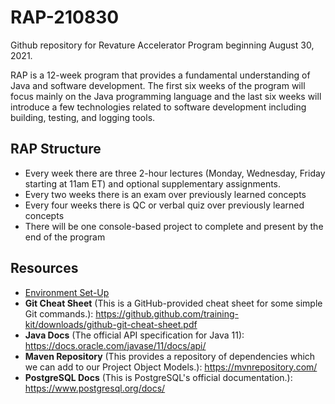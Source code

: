 # RAP-210830
Github repository for Revature Accelerator Program beginning August 30, 2021.

RAP is a 12-week program that provides a fundamental understanding of Java and software development. The first six weeks of the program will focus mainly on the Java programming language and the last six weeks will introduce a few technologies related to software development including building, testing, and logging tools.
 
## RAP Structure
* Every week there are three 2-hour lectures (Monday, Wednesday, Friday starting at 11am ET) and optional supplementary assignments.
* Every two weeks there is an exam over previously learned concepts
* Every four weeks there is QC or verbal quiz over previously learned concepts
* There will be one console-based project to complete and present by the end of the program

## Resources
* [Environment Set-Up](./environment-setup/environment-setup.md)
*  **Git Cheat Sheet** (This is a GitHub-provided cheat sheet for some simple Git commands.): https://github.github.com/training-kit/downloads/github-git-cheat-sheet.pdf
*  **Java Docs** (The official API specification for Java 11): https://docs.oracle.com/javase/11/docs/api/
*  **Maven Repository** (This provides a repository of dependencies which we can add to our Project Object Models.): https://mvnrepository.com/
*  **PostgreSQL Docs** (This is PostgreSQL's official documentation.): https://www.postgresql.org/docs/
